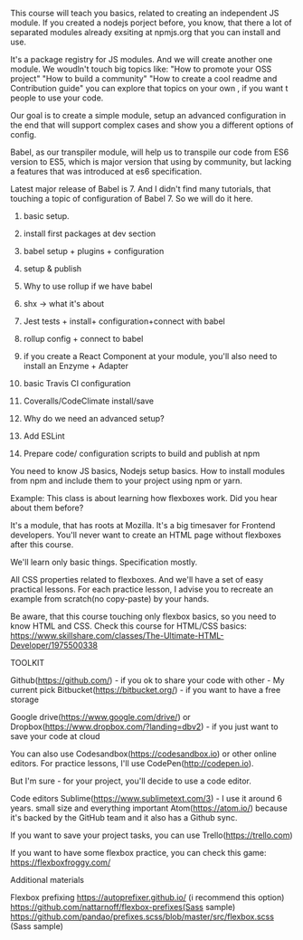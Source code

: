 This course will teach you basics, related to creating an independent JS module. If you created a nodejs porject before, you know, that there a lot of separated modules already exsiting at npmjs.org that you can install and use.

It's a package registry for JS modules. And we will create another one module. We woudln't touch big topics like:
"How to promote your OSS project"
"How to build a community"
"How to create a cool readme and Contribution guide"
you can explore that topics on your own , if you want t people to use your code.

Our goal is to create a simple module, setup an advanced configuration in the end that will support complex cases and show you a different options of config.

Babel, as our transpiler module, will help us to transpile our code from ES6 version to ES5, which is major version that using by community, but lacking a features that was introduced at es6 specification.

Latest major release of Babel is 7. And I didn't find many tutorials, that touching a topic of configuration of Babel 7. So we will do it here.


1) basic setup.
2) install first packages at dev section
2) babel setup + plugins + configuration

3) setup & publish
4) Why to use rollup if we have babel
5) shx -> what it's about
6) Jest tests + install+ configuration+connect with babel
7) rollup config + connect to babel
8) if you create a React Component at your module, you'll also need to install an Enzyme + Adapter
9) basic Travis CI configuration
10) Coveralls/CodeClimate install/save
11) Why do we need an advanced setup?
12) Add ESLint
13) Prepare code/ configuration scripts to build and publish at npm


You need to know JS basics, Nodejs setup basics. How to install modules from npm and include them to your project using npm or yarn.







Example:
This class is about learning how flexboxes work.
Did you hear about them before?

It's a module, that has roots at Mozilla. It's a big timesaver for Frontend developers.
You'll never want to create an HTML page without flexboxes after this course.

We'll learn only basic things. Specification mostly.

All CSS properties related to flexboxes.
And we'll have a set of easy practical lessons.
For each practice lesson, I advise you to recreate an example from scratch(no copy-paste) by your hands.


Be aware, that this course touching only flexbox basics, so you need to know HTML and CSS.
Check this course for HTML/CSS basics: https://www.skillshare.com/classes/The-Ultimate-HTML-Developer/1975500338



TOOLKIT


Github(https://github.com/) - if you ok to share your code with other - My current pick
Bitbucket(https://bitbucket.org/) - if you want to have a free storage


Google drive(https://www.google.com/drive/)  or Dropbox(https://www.dropbox.com/?landing=dbv2) - if you just want to save your code at cloud


You can also use Codesandbox(https://codesandbox.io) or other online editors.
For practice lessons, I'll use CodePen(http://codepen.io).

But I'm sure - for your project, you'll decide to use a code editor.


Code editors
Sublime(https://www.sublimetext.com/3) - I use it around 6 years. small size and everything important
Atom(https://atom.io/) because it's backed by the GitHub team and it also has a Github sync.


If you want to save your project tasks, you can use Trello(https://trello.com)

If you want to have some flexbox practice, you can check this game: https://flexboxfroggy.com/

Additional materials

Flexbox prefixing
https://autoprefixer.github.io/ (i recommend this option)
https://github.com/nattarnoff/flexbox-prefixes(Sass sample)
https://github.com/pandao/prefixes.scss/blob/master/src/flexbox.scss (Sass sample)
